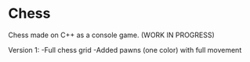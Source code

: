 # Chess
Chess made on C++ as a console game. (WORK IN PROGRESS)

Version 1:
-Full chess grid
-Added pawns (one color) with full movement
